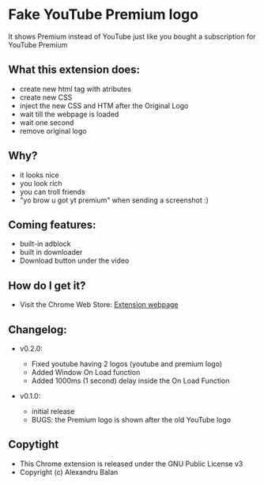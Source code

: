 # Fake YouTube Premium logo
It shows Premium instead of YouTube just like you bought a subscription for YouTube Premium

## What this extension does:
  - create new html tag with atributes
  - create new CSS
  - inject the new CSS and HTM after the Original Logo
  - wait till the webpage is loaded
  - wait one second
  - remove original logo

## Why?
 - it looks nice
 - you look rich
 - you can troll friends
 - "yo brow u got yt premium" when sending a screenshot :)

## Coming features:
 - built-in adblock
 - built in downloader
 - Download button under the video

## How do I get it?
 - Visit the Chrome Web Store: [Extension webpage](https://chrome.google.com/webstore/detail/fake-youtube-premium/bejbliggnadcmgfifpipkkebkmpbibai)

## Changelog:
 - v0.2.0:
    - Fixed youtube having 2 logos (youtube and premium logo)
    - Added Window On Load function
    - Added 1000ms (1 second) delay inside the On Load Function

 - v0.1.0:
    - initial release
    - BUGS: the Premium logo is shown after the old YouTube logo

## Copytight
 - This Chrome extension is released under the GNU Public License v3
 - Copyright (c) Alexandru Balan
